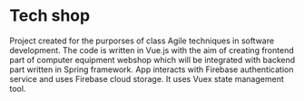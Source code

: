 # Tech shop
Project created for the purporses of class Agile techniques in software development. 
The code is written in Vue.js with the aim of creating frontend part of computer equipment webshop which will be integrated with backend part written in Spring framework. 
App interacts with Firebase authentication service and uses Firebase cloud storage. It uses Vuex state management tool.
